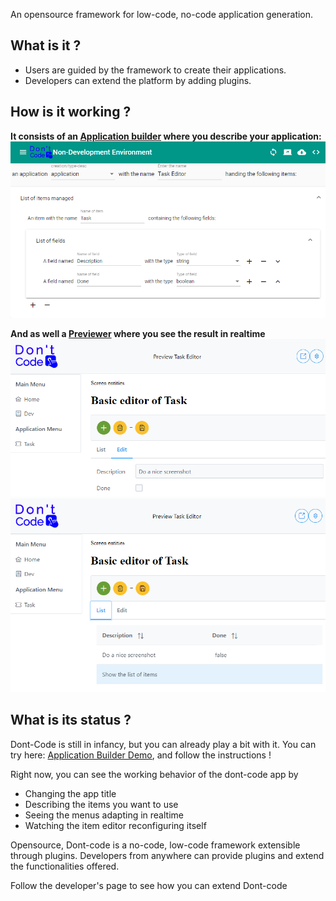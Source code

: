 An opensource framework for low-code, no-code application generation.

## What is it ?
- Users are guided by the framework to create their applications.
- Developers can extend the platform by adding plugins.


## How is it working ?
**It consists of an [Application builder](https://dont-code.net/ide-ui) where you describe your application:**
![Image](assets/Builder%20define%20Task%20Application.png)

**And as well a [Previewer](https://dont-code.net/preview-ui) where you see the result in realtime**
![Previewer Edit](assets/Previewer%20Edit%20Task.png)
![Previewer List](assets/Previewer%20List%20Tasks.png)

## What is its status ?
Dont-Code is still in infancy, but you can already play a bit with it.
You can try here: [Application Builder Demo](https://dont-code.github.io/ide-ui/), and follow the instructions !

Right now, you can see the working behavior of the dont-code app by
- Changing the app title
- Describing the items you want to use
- Seeing the menus adapting in realtime
- Watching the item editor reconfiguring itself

Opensource, Dont-code is a no-code, low-code framework extensible through plugins.
Developers from anywhere can provide plugins and extend the functionalities offered.

Follow the developer's page to see how you can extend Dont-code